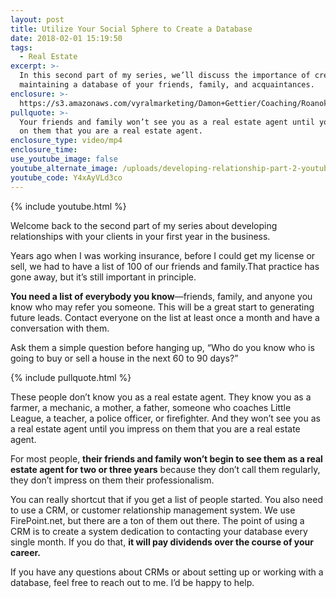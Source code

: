 ```yaml
---
layout: post
title: Utilize Your Social Sphere to Create a Database
date: 2018-02-01 15:19:50
tags:
  - Real Estate
excerpt: >-
  In this second part of my series, we’ll discuss the importance of creating and
  maintaining a database of your friends, family, and acquaintances.
enclosure: >-
  https://s3.amazonaws.com/vyralmarketing/Damon+Gettier/Coaching/Roanoke+Real+Estate+Agent-+Utilize+Your+Social+Sphere+to+Create+a+Database.mp4
pullquote: >-
  Your friends and family won’t see you as a real estate agent until you impress
  on them that you are a real estate agent.
enclosure_type: video/mp4
enclosure_time:
use_youtube_image: false
youtube_alternate_image: /uploads/developing-relationship-part-2-youtube.jpg
youtube_code: Y4xAyVLd3co
---
```



{% include youtube.html %}

Welcome back to the second part of my series about developing relationships with your clients in your first year in the business.

Years ago when I was working insurance, before I could get my license or sell, we had to have a list of 100 of our friends and family.That practice has gone away, but it’s still important in principle.

**You need a list of everybody you know**—friends, family, and anyone you know who may refer you someone. This will be a great start to generating future leads. Contact everyone on the list at least once a month and have a conversation with them.

Ask them a simple question before hanging up, “Who do you know who is going to buy or sell a house in the next 60 to 90 days?”

{% include pullquote.html %}

These people don’t know you as a real estate agent. They know you as a farmer, a mechanic, a mother, a father, someone who coaches Little League, a teacher, a police officer, or firefighter. And they won’t see you as a real estate agent until you impress on them that you are a real estate agent.

For most people, **their friends and family won’t begin to see them as a real estate agent for two or three years** because they don’t call them regularly, they don’t impress on them their professionalism.

You can really shortcut that if you get a list of people started. You also need to use a CRM, or customer relationship management system. We use FirePoint.net, but there are a ton of them out there. The point of using a CRM is to create a system dedication to contacting your database every single month. If you do that, **it will pay dividends over the course of your career.**

If you have any questions about CRMs or about setting up or working with a database, feel free to reach out to me. I’d be happy to help.
